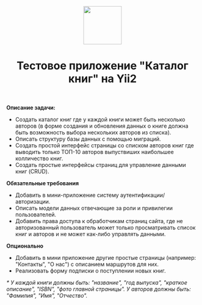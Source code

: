 <p align="center">
    <a href="https://github.com/yiisoft" target="_blank">
        <img src="https://avatars0.githubusercontent.com/u/993323" height="100px">
    </a>
    <h1 align="center">Тестовое приложение "Каталог книг" на Yii2</h1>
    <br>
</p>

**Описание задачи:**
- Создать каталог книг где у каждой книги может быть несколько авторов (в форме создания и обновления данных о книге должна быть возможность выбора нескольких авторов из списка).
- Описать структуру базы данных с помощью миграций.
- Создать простой интерфейс страницы со списком авторов книг где выводить только ТОП-10 авторов выпуствиших наибольшее колличество книг.
- Создать простые интерфейсы страниц для управление данными книг (CRUD).

**Обязательные требования**
- Добавить в мини-приложение систему аутентификации/авторизации.
- Описать модели данных отвечающие за роли и привилегии пользователей.
- Добавить права доступа к обработчикам страниц сайта, где не авторизованный пользователь может только просматривать список книг и авторов и не может как-либо управлять данными.

**Опционально**
- Добавить в мини приложение другие простые страницы (например: "Контакты", "О нас") с описанием маршрутов для них.
- Реализовать форму подписки о поступлении новых книг.

_* У каждой книги должны быть: "название", "год выпуска", "краткое описание", "ISBN", "фото главной страницы". У авторов должны быть: "Фамилия", "Имя", "Отчество"._
